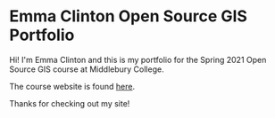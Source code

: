 # Emma Clinton Open Source GIS Portfolio
Hi! I'm Emma Clinton and this is my portfolio for the Spring 2021 Open Source GIS course at Middlebury College. 

The course website is found [here](https://gis4dev.github.io).

Thanks for checking out my site! 
